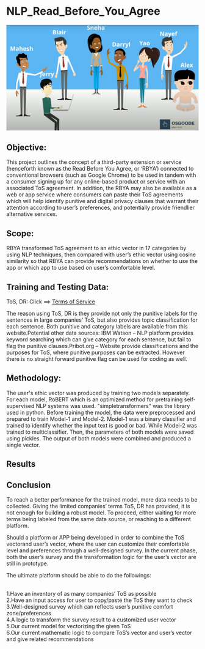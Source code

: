 # NLP_Read_Before_You_Agree

 ![Image description](Osgoode1.png)
 
 ## Objective:

This project outlines the concept of a third-party extension or service (henceforth known as the Read Before You Agree, or ‘RBYA’) connected to conventional browsers (such as Google Chrome) to be used in tandem with a consumer signing up for any online-based product or service with an associated ToS agreement. In addition, the RBYA may also be available as a web or app service where consumers can paste their ToS agreements which will help identify punitive and digital privacy clauses that warrant their attention according to user’s preferences, and potentially provide friendlier alternative services.

## Scope: 

RBYA transformed ToS agreement to an ethic vector in 17 categories by using NLP techniques, then compared with user’s ethic vector using cosine similarity so that RBYA can provide recommendations on whether to use the app or which app to use based on user’s comfortable level.

 ## Training and Testing Data:

ToS, DR: Click ==> [Terms of Service](https://tosdr.org/)

The reason using ToS, DR is they provide not only the punitive labels for the sentences in large companies’ ToS, but also provides topic classification for each sentence. Both punitive and category labels are available from this website.Potential other data sources:
IBM Watson – NLP platform provides keyword searching which can give category for each sentence, but fail to flag the punitive clauses.Pribot.org – Website provide classifications and the purposes for ToS, where punitive purposes can be extracted. However there is no straight forward punitive flag can be used for coding as well.
  
 ## Methodology:
 
The user's ethic vector was produced by training two models separately. For each model, RoBERT which is an optimized method for pretraining self-supervised NLP systems was used. "simpletransformers" was the library used in python. Before training the model, the data were preprocessed and prepared to train Model-1 and Model-2. Model-1 was a binary classifier and trained to identify whether the input text is good or bad. While Model-2 was trained to multiclassifier. Then, the parameters of both models were saved using pickles. The output of both models were combined and produced a single vector.  
 

 ## Results
 ## Conclusion
 
To reach a better performance for the trained model, more data needs to be collected. Giving the limited companies’ terms ToS, DR has provided, it is not enough for building a robust model. To proceed, either waiting for more terms being labeled from the same data source, or reaching to a different platform.

Should a platform or APP being developed in order to combine the ToS vectorand user’s vector, where the user can customize their comfortable level and preferences through a well-designed survey. In the current phase, both the user’s survey and the transformation logic for the user’s vector are still in prototype.

The ultimate platform should be able to do the followings:

<br> 1.Have an inventory of as many companies’ ToS as possible 
<br> 2.Have an input access for user to copy/paste the ToS they want to check 
<br> 3.Well-designed survey which can reflects user’s punitive comfort zone/preferences
<br>4.A logic to transform the survey result to a customized user vector
<br>5.Our current model for vectorizing the given ToS
<br>6.Our current mathematic logic to compare ToS’s vector and user’s vector and give related recommendations<br/>
